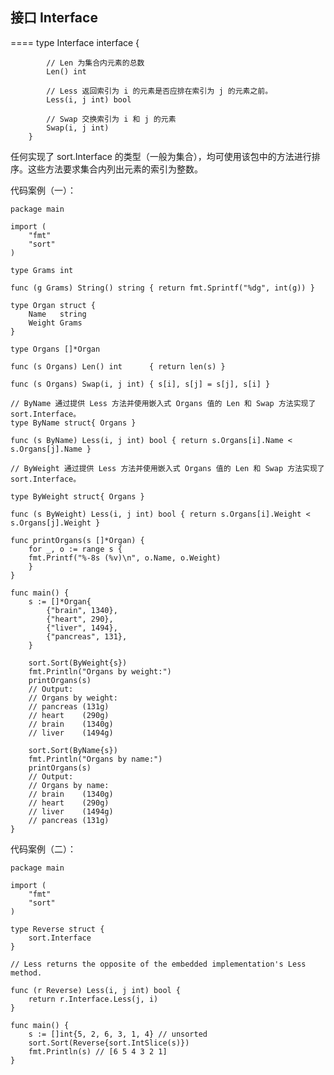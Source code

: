 ## 接口 Interface

====
		type Interface interface {
			
			// Len 为集合内元素的总数
			Len() int
	   	 		
			// Less 返回索引为 i 的元素是否应排在索引为 j 的元素之前。
			Less(i, j int) bool
  	  			
			// Swap 交换索引为 i 和 j 的元素
			Swap(i, j int)
		}	

任何实现了 sort.Interface 的类型（一般为集合），均可使用该包中的方法进行排序。这些方法要求集合内列出元素的索引为整数。
		
代码案例（一）：
	
	package main
	
	import (
		"fmt"
		"sort"
	)
	
	type Grams int
	
	func (g Grams) String() string { return fmt.Sprintf("%dg", int(g)) }
	
	type Organ struct {
		Name   string
		Weight Grams
	}
	
	type Organs []*Organ
	
	func (s Organs) Len() int      { return len(s) }
	
	func (s Organs) Swap(i, j int) { s[i], s[j] = s[j], s[i] }
	
	// ByName 通过提供 Less 方法并使用嵌入式 Organs 值的 Len 和 Swap 方法实现了 	sort.Interface。
	type ByName struct{ Organs }
	
	func (s ByName) Less(i, j int) bool { return s.Organs[i].Name < 		s.Organs[j].Name }
	
	// ByWeight 通过提供 Less 方法并使用嵌入式 Organs 值的 Len 和 Swap 方法实现了 	sort.Interface。
	
	type ByWeight struct{ Organs }
	
	func (s ByWeight) Less(i, j int) bool { return s.Organs[i].Weight < 	s.Organs[j].Weight }

	func printOrgans(s []*Organ) {
		for _, o := range s {
		fmt.Printf("%-8s (%v)\n", o.Name, o.Weight)
		}
	}
		
	func main() {
		s := []*Organ{
			{"brain", 1340},
			{"heart", 290},
			{"liver", 1494},
			{"pancreas", 131},
		}
	
		sort.Sort(ByWeight{s})
		fmt.Println("Organs by weight:")
		printOrgans(s)
		// Output:
		// Organs by weight:
		// pancreas (131g)
		// heart    (290g)
		// brain    (1340g)
		// liver    (1494g)
	
		sort.Sort(ByName{s})
		fmt.Println("Organs by name:")
		printOrgans(s)
		// Output:
		// Organs by name:
		// brain    (1340g)
		// heart    (290g)
		// liver    (1494g)
		// pancreas (131g)	
	}
	
代码案例（二）：
	
	package main
	
	import (
		"fmt"
		"sort"
	)
	
	type Reverse struct {
		sort.Interface
	}
	
	// Less returns the opposite of the embedded implementation's Less method.
	
	func (r Reverse) Less(i, j int) bool {
		return r.Interface.Less(j, i)
	}
	
	func main() {
		s := []int{5, 2, 6, 3, 1, 4} // unsorted
		sort.Sort(Reverse{sort.IntSlice(s)})
		fmt.Println(s) // [6 5 4 3 2 1]
	}
												